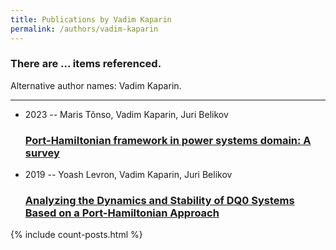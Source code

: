 ```yaml
---
title: Publications by Vadim Kaparin
permalink: /authors/vadim-kaparin
---
```


<h3 id="number-posts">There are ... items referenced.</h3>
<p id='info-authors'>Alternative author names: Vadim Kaparin.</p>
<hr />
<ul class="post-list">
<li><span class='post-meta'>2023 -- Maris Tõnso, Vadim Kaparin, Juri Belikov</span><h3><a class='post-link' href="{{ site.baseurl }}/port-hamiltonian-framework-in-power-systems-domain-a-survey">Port-Hamiltonian framework in power systems domain: A survey</a></h3></li>
<li><span class='post-meta'>2019 -- Yoash Levron, Vadim Kaparin, Juri Belikov</span><h3><a class='post-link' href="{{ site.baseurl }}/analyzing-the-dynamics-and-stability-of-dq0-systems-based-on-a-port-hamiltonian-approach">Analyzing the Dynamics and Stability of DQ0 Systems Based on a Port-Hamiltonian Approach</a></h3></li>

</ul>
{% include count-posts.html %}
